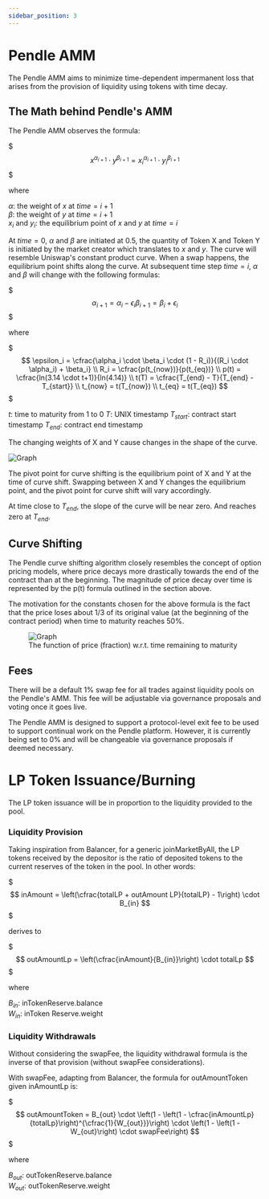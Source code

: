 ```yaml
---
sidebar_position: 3
---
```


# Pendle AMM

The Pendle AMM aims to minimize time-dependent impermanent loss that arises from the provision of liquidity using tokens with time decay.


## The Math behind Pendle's AMM

The Pendle AMM observes the formula:

$$$
x^{\alpha_{i+1}} \cdot y^{\beta_{i+1}} = x_i^{\alpha_{i+1}} \cdot y_i^{\beta_{i+1}}
$$$

where

$\alpha$: the weight of $x$ at $time = i + 1$<br />
$\beta$: the weight of $y$ at $time = i + 1$<br />
$x_i$ and $y_i$: the equilibrium point of $x$ and $y$ at $time = i$

At $time = 0$, $\alpha$ and $\beta$ are initiated at 0.5, the quantity of Token X and Token Y is initiated by the market creator which translates to $x$ and $y$. The curve will resemble Uniswap's constant product curve. When a swap happens, the equilibrium point shifts along the curve. At subsequent time step $time = i$, $\alpha$ and $\beta$ will change with the following formulas:

$$$
\alpha_{i+1} = \alpha_i - \epsilon_i
\beta_{i+1} = \beta_i + \epsilon_i
$$$

where

$$$
\epsilon_i = \cfrac{\alpha_i \cdot \beta_i \cdot (1 - R_i)}{(R_i \cdot \alpha_i) + \beta_i} \\
R_i = \cfrac{p(t_{now})}{p(t_{eq})} \\
p(t) = \cfrac{ln(3.14 \cdot t+1)}{ln(4.14)} \\
t(T) = \cfrac{T_{end} - T}{T_{end} - T_{start}} \\
t_{now} = t(T_{now}) \\
t_{eq} = t(T_{eq})
$$$

$t$: time to maturity from 1 to 0
$T$: UNIX timestamp
$T_{start}$: contract start timestamp
$T_{end}$: contract end timestamp

The changing weights of X and Y cause changes in the shape of the curve.

![Graph](/img/core-concepts/pendle-amm-1.png)

The pivot point for curve shifting is the equilibrium point of X and Y at the time of curve shift. Swapping between X and Y changes the equilibrium point, and the pivot point for curve shift will vary accordingly.

At time close to $T_{end}$, the slope of the curve will be near zero. And reaches zero at $T_{end}$.


## Curve Shifting

The Pendle curve shifting algorithm closely resembles the concept of option pricing models, where price decays more drastically towards the end of the contract than at the beginning. The magnitude of price decay over time is represented by the p(t) formula outlined in the section above.

The motivation for the constants chosen for the above formula is the fact that the price loses about 1/3 of its original value (at the beginning of the contract period) when time to maturity reaches 50%.

<figure>
  <img src="/img/core-concepts/pendle-amm-2.png" alt="Graph" />
  <figcaption>The function of price (fraction) w.r.t. time remaining to maturity</figcaption>
</figure>


## Fees

There will be a default 1% swap fee for all trades against liquidity pools on the Pendle's AMM. This fee will be adjustable via governance proposals and voting once it goes live.

The Pendle AMM is designed to support a protocol-level exit fee to be used to support continual work on the Pendle platform. However, it is currently being set to 0% and will be changeable via governance proposals if deemed necessary.


# LP Token Issuance/Burning

The LP token issuance will be in proportion to the liquidity provided to the pool.

### Liquidity Provision

Taking inspiration from Balancer, for a generic joinMarketByAll, the LP tokens received by the depositor is the ratio of deposited tokens to the current reserves of the token in the pool. In other words:

$$$
inAmount = \left(\cfrac{totalLP + outAmount LP}{totalLP} - 1\right) \cdot B_{in}
$$$

derives to

$$$
outAmountLp = \left(\cfrac{inAmount}{B_{in}}\right) \cdot totalLp
$$$

where

$B_{in}$: inTokenReserve.balance <br />
$W_{in}$: inToken Reserve.weight

### Liquidity Withdrawals

Without considering the swapFee, the liquidity withdrawal formula is the inverse of that provision (without swapFee considerations).

With swapFee, adapting from Balancer, the formula for outAmountToken given inAmountLp is:

$$$
outAmountToken = B_{out} \cdot \left(1 - \left(1 - \cfrac{inAmountLp}{totalLp}\right)^{\cfrac{1}{W_{out}}}\right) \cdot \left(1 - \left(1 - W_{out}\right) \cdot swapFee\right)
$$$

where

$B_{out}$: outTokenReserve.balance <br />
$W_{out}$: outTokenReserve.weight
